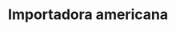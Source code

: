 ---
title: "Importadora americana"
url: /puerto-la-cruz/importadora-americana/
shop: grandes almacenes
---